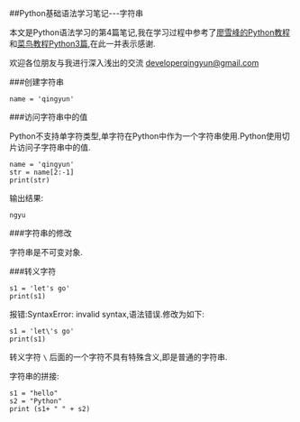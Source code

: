 ##Python基础语法学习笔记---字符串

本文是Python语法学习的第4篇笔记,我在学习过程中参考了[廖雪峰的Python教程](https://www.liaoxuefeng.com/wiki/0014316089557264a6b348958f449949df42a6d3a2e542c000)和[菜鸟教程Python3篇](https://www.runoob.com/python3/python3-tutorial.html),在此一并表示感谢.

欢迎各位朋友与我进行深入浅出的交流 <developerqingyun@gmail.com>

###创建字符串

```
name = 'qingyun'

```
###访问字符串中的值

Python不支持单字符类型,单字符在Python中作为一个字符串使用.Python使用切片访问子字符串中的值.

```
name = 'qingyun'
str = name[2:-1]
print(str)

```
输出结果:

```
ngyu

```

###字符串的修改

字符串是不可变对象.





###转义字符

```
s1 = 'let's go'
print(s1)

```
报错:SyntaxError: invalid syntax,语法错误.修改为如下:

```
s1 = 'let\'s go'
print(s1)

```

转义字符 `\` 后面的一个字符不具有特殊含义,即是普通的字符串.


字符串的拼接:

```
s1 = "hello"
s2 = "Python"
print (s1+ " " + s2)   

```










